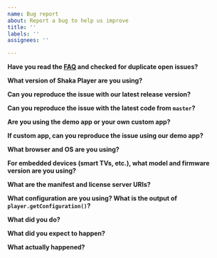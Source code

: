 ```yaml
---
name: Bug report
about: Report a bug to help us improve
title: ''
labels: ''
assignees: ''

---
```


<!-- NOTE: If you ignore this template, we will send it again and ask you to fill it out anyway. -->

**Have you read the [FAQ](https://bit.ly/ShakaFAQ) and checked for duplicate open issues?**


**What version of Shaka Player are you using?**


**Can you reproduce the issue with our latest release version?**


**Can you reproduce the issue with the latest code from `master`?**


**Are you using the demo app or your own custom app?**


**If custom app, can you reproduce the issue using our demo app?**


**What browser and OS are you using?**


**For embedded devices (smart TVs, etc.), what model and firmware version are you using?**


**What are the manifest and license server URIs?**
<!-- NOTE:
  You can send the URIs to <shaka-player-issues@google.com> instead,
  but please use GitHub and the template for the rest.
  A copy of the manifest text or an attached manifest will **not** be
  enough to reproduce your issue, and we **will** ask you to send a
  URI instead.  You can copy the URI of the demo app to send us the
  exact asset, licence server, and settings you have selected there.
-->


**What configuration are you using?  What is the output of `player.getConfiguration()`?**
<!-- NOTE:
  You can censor URLs to keep them private, but include them in the email.  You
  can also use JSON.stringify(obj, null, 2) to print nicely on platforms that
  don't print objects well in the console.  DON'T SEND '[object Object]'!
-->


**What did you do?**
<!-- Steps to reproduce the bug -->


**What did you expect to happen?**


**What actually happened?**
<!-- A clear and concise description of what the bug is -->
<!-- If applicable, you may add screenshots to help explain your problem. -->
